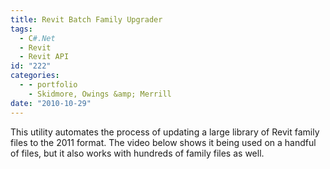 ```yaml
---
title: Revit Batch Family Upgrader
tags:
  - C#.Net
  - Revit
  - Revit API
id: "222"
categories:
  - - portfolio
    - Skidmore, Owings &amp; Merrill
date: "2010-10-29"
---
```


This utility automates the process of updating a large library of Revit family files to the 2011 format. The video below shows it being used on a handful of files, but it also works with hundreds of family files as well.
